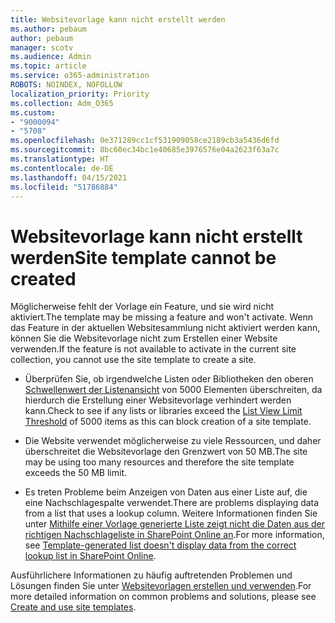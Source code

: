 ```yaml
---
title: Websitevorlage kann nicht erstellt werden
ms.author: pebaum
author: pebaum
manager: scotv
ms.audience: Admin
ms.topic: article
ms.service: o365-administration
ROBOTS: NOINDEX, NOFOLLOW
localization_priority: Priority
ms.collection: Adm_O365
ms.custom:
- "9000094"
- "5708"
ms.openlocfilehash: 0e371289cc1cf531909058ce2189cb3a5436d6fd
ms.sourcegitcommit: 8bc60ec34bc1e40685e3976576e04a2623f63a7c
ms.translationtype: HT
ms.contentlocale: de-DE
ms.lasthandoff: 04/15/2021
ms.locfileid: "51786884"
---
```

# <a name="site-template-cannot-be-created"></a><span data-ttu-id="59205-102">Websitevorlage kann nicht erstellt werden</span><span class="sxs-lookup"><span data-stu-id="59205-102">Site template cannot be created</span></span>

<span data-ttu-id="59205-103">Möglicherweise fehlt der Vorlage ein Feature, und sie wird nicht aktiviert.</span><span class="sxs-lookup"><span data-stu-id="59205-103">The template may be missing a feature and won't activate.</span></span> <span data-ttu-id="59205-104">Wenn das Feature in der aktuellen Websitesammlung nicht aktiviert werden kann, können Sie die Websitevorlage nicht zum Erstellen einer Website verwenden.</span><span class="sxs-lookup"><span data-stu-id="59205-104">If the feature is not available to activate in the current site collection, you cannot use the site template to create a site.</span></span>

- <span data-ttu-id="59205-105">Überprüfen Sie, ob irgendwelche Listen oder Bibliotheken den oberen [Schwellenwert der Listenansicht](https://support.office.com/article/Manage-large-lists-and-libraries-in-SharePoint-B8588DAE-9387-48C2-9248-C24122F07C59) von 5000 Elementen überschreiten, da hierdurch die Erstellung einer Websitevorlage verhindert werden kann.</span><span class="sxs-lookup"><span data-stu-id="59205-105">Check to see if any lists or libraries exceed the [List View Limit Threshold](https://support.office.com/article/Manage-large-lists-and-libraries-in-SharePoint-B8588DAE-9387-48C2-9248-C24122F07C59) of 5000 items as this can block creation of a site template.</span></span>

- <span data-ttu-id="59205-106">Die Website verwendet möglicherweise zu viele Ressourcen, und daher überschreitet die Websitevorlage den Grenzwert von 50 MB.</span><span class="sxs-lookup"><span data-stu-id="59205-106">The site may be using too many resources and therefore the site template exceeds the 50 MB limit.</span></span>

- <span data-ttu-id="59205-107">Es treten Probleme beim Anzeigen von Daten aus einer Liste auf, die eine Nachschlagespalte verwendet.</span><span class="sxs-lookup"><span data-stu-id="59205-107">There are problems displaying data from a list that uses a lookup column.</span></span> <span data-ttu-id="59205-108">Weitere Informationen finden Sie unter [Mithilfe einer Vorlage generierte Liste zeigt nicht die Daten aus der richtigen Nachschlageliste in SharePoint Online an](https://docs.microsoft.com/sharepoint/support/lists-and-libraries/template-generated-list-incorrect-data).</span><span class="sxs-lookup"><span data-stu-id="59205-108">For more information, see [Template-generated list doesn't display data from the correct lookup list in SharePoint Online](https://docs.microsoft.com/sharepoint/support/lists-and-libraries/template-generated-list-incorrect-data).</span></span>

<span data-ttu-id="59205-109">Ausführlichere Informationen zu häufig auftretenden Problemen und Lösungen finden Sie unter [Websitevorlagen erstellen und verwenden](https://support.office.com/article/Create-and-use-site-templates-60371B0F-00E0-4C49-A844-34759EBDD989).</span><span class="sxs-lookup"><span data-stu-id="59205-109">For more detailed information on common problems and solutions, please see [Create and use site templates](https://support.office.com/article/Create-and-use-site-templates-60371B0F-00E0-4C49-A844-34759EBDD989).</span></span>
